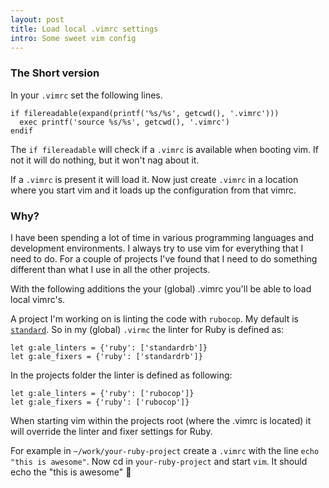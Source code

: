 ```yaml
---
layout: post
title: Load local .vimrc settings
intro: Some sweet vim config
---
```


### The Short version

In your `.vimrc` set the following lines.

```
if filereadable(expand(printf('%s/%s', getcwd(), '.vimrc')))
  exec printf('source %s/%s', getcwd(), '.vimrc')
endif
```

The `if filereadable` will check if a `.vimrc` is available when booting vim.
If not it will do nothing, but it won't nag about it.

If a `.vimrc` is present it will load it.
Now just create `.vimrc` in a location where you start vim and it loads up the configuration from that vimrc.

### Why?

I have been spending a lot of time in various programming languages and development environments. I always try to use vim for everything that I need to do.
For a couple of projects I've found that I need to do something different than what I use in all the other projects.

With the following additions the your (global) .vimrc you'll be able to load local vimrc's.

A project I'm working on is linting the code with `rubocop`. My default is [`standard`](https://github.com/testdouble/standard).
So in my (global) `.virmc` the linter for Ruby is defined as:

```
let g:ale_linters = {'ruby': ['standardrb']}
let g:ale_fixers = {'ruby': ['standardrb']}
```

In the projects folder the linter is defined as following:

```
let g:ale_linters = {'ruby': ['rubocop']}
let g:ale_fixers = {'ruby': ['rubocop']}
```

When starting vim within the projects root (where the .vimrc is located) it will override the
linter and fixer settings for Ruby.

For example in `~/work/your-ruby-project` create a `.vimrc` with the line `echo "this is awesome"`.
Now cd in `your-ruby-project` and start `vim`.
It should echo the "this is awesome" 🚀
